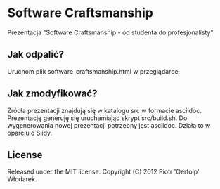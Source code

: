 # Software Craftsmanship

Prezentacja "Software Craftsmanship - od studenta do profesjonalisty"

## Jak odpalić?

Uruchom plik software_craftsmanship.html w przeglądarce.

## Jak zmodyfikować?

Źródła prezentacji znajdują się w katalogu src w formacie asciidoc. Prezentację generuję się uruchamiając skrypt src/build.sh. Do wygenerowania nowej prezentacji potrzebny jest asciidoc. Działa to w oparciu o Slidy.

## License

Released under the MIT license. Copyright (C) 2012 Piotr 'Qertoip' Włodarek.

